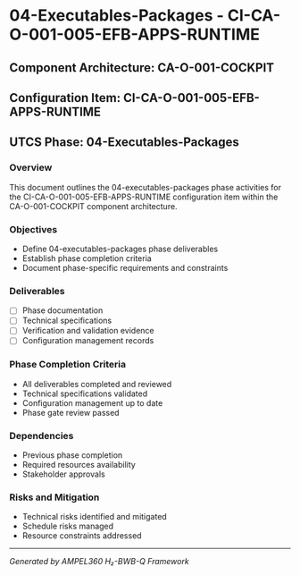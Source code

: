 # 04-Executables-Packages - CI-CA-O-001-005-EFB-APPS-RUNTIME

## Component Architecture: CA-O-001-COCKPIT
## Configuration Item: CI-CA-O-001-005-EFB-APPS-RUNTIME
## UTCS Phase: 04-Executables-Packages

### Overview
This document outlines the 04-executables-packages phase activities for the CI-CA-O-001-005-EFB-APPS-RUNTIME configuration item within the CA-O-001-COCKPIT component architecture.

### Objectives
- Define 04-executables-packages phase deliverables
- Establish phase completion criteria
- Document phase-specific requirements and constraints

### Deliverables
- [ ] Phase documentation
- [ ] Technical specifications
- [ ] Verification and validation evidence
- [ ] Configuration management records

### Phase Completion Criteria
- All deliverables completed and reviewed
- Technical specifications validated
- Configuration management up to date
- Phase gate review passed

### Dependencies
- Previous phase completion
- Required resources availability
- Stakeholder approvals

### Risks and Mitigation
- Technical risks identified and mitigated
- Schedule risks managed
- Resource constraints addressed

---
*Generated by AMPEL360 H₂-BWB-Q Framework*
